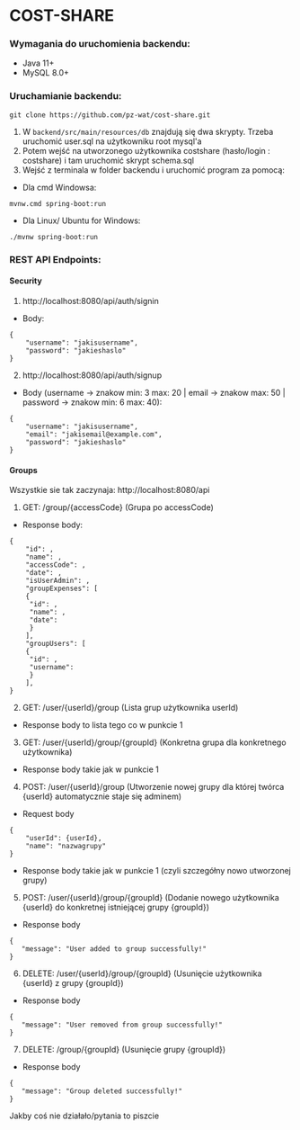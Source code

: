 # COST-SHARE

### Wymagania do uruchomienia backendu:
- Java 11+
- MySQL 8.0+

### Uruchamianie backendu:

```
git clone https://github.com/pz-wat/cost-share.git
```
1. W ``` backend/src/main/resources/db ``` znajdują się dwa skrypty. Trzeba uruchomić user.sql na użytkowniku root mysql'a
2. Potem wejść na utworzonego użytkownika costshare (hasło/login : costshare) i tam uruchomić skrypt schema.sql
3. Wejść z terminala w folder backendu i uruchomić program za pomocą:
 - Dla cmd Windowsa:
```
mvnw.cmd spring-boot:run
```
- Dla Linux/ Ubuntu for Windows:
```
./mvnw spring-boot:run
```

### REST API Endpoints:

#### Security
1. http://localhost:8080/api/auth/signin
- Body:
```
{
    "username": "jakisusername",
    "password": "jakieshaslo"
}
```
2. http://localhost:8080/api/auth/signup
- Body (username -> znakow min: 3 max: 20 | email -> znakow max: 50 | password -> znakow min: 6 max: 40):
```
{
    "username": "jakisusername",
    "email": "jakisemail@example.com",
    "password": "jakieshaslo"
}
```

#### Groups

Wszystkie sie tak zaczynaja: http://localhost:8080/api

1. GET: /group/{accessCode}
(Grupa po accessCode)
- Response body:
```
{
    "id": ,
    "name": ,
    "accessCode": ,
    "date": ,
    "isUserAdmin": ,
    "groupExpenses": [
    {
     "id": ,
     "name": ,
     "date": 
     }
    ],
    "groupUsers": [
    {
     "id": ,
     "username": 
     }
    ],
}
```

2. GET: /user/{userId}/group
(Lista grup użytkownika userId)
- Response body to lista tego co w punkcie 1

3. GET: /user/{userId}/group/{groupId}
(Konkretna grupa dla konkretnego użytkownika)
- Response body takie jak w punkcie 1

4. POST: /user/{userId}/group
(Utworzenie nowej grupy dla której twórca {userId} automatycznie staje się adminem)
- Request body
```
{
    "userId": {userId},
    "name": "nazwagrupy"
}
```
- Response body takie jak w punkcie 1 (czyli szczegółny nowo utworzonej grupy)

5. POST: /user/{userId}/group/{groupId}
(Dodanie nowego użytkownika {userId} do konkretnej istniejącej grupy {groupId})
- Response body
```
{
   "message": "User added to group successfully!"
}
```

6. DELETE: /user/{userId}/group/{groupId}
(Usunięcie użytkownika {userId} z grupy {groupId})
- Response body
```
{
   "message": "User removed from group successfully!"
}
```

7. DELETE: /group/{groupId}
(Usunięcie grupy {groupId})
- Response body
```
{
   "message": "Group deleted successfully!"
}
```


Jakby coś nie działało/pytania to piszcie
